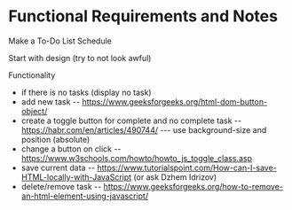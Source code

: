 # Functional Requirements and Notes

Make a To-Do List Schedule

Start with design (try to not look awful)

Functionality
- if there is no tasks (display no task)
- add new task -- https://www.geeksforgeeks.org/html-dom-button-object/
- create a toggle button for complete and no complete task -- https://habr.com/en/articles/490744/  --- use background-size and position (absolute)
- change a button on click -- https://www.w3schools.com/howto/howto_js_toggle_class.asp
- save current data -- https://www.tutorialspoint.com/How-can-I-save-HTML-locally-with-JavaScript (or ask Dzhem Idrizov)
- delete/remove task -- https://www.geeksforgeeks.org/how-to-remove-an-html-element-using-javascript/




